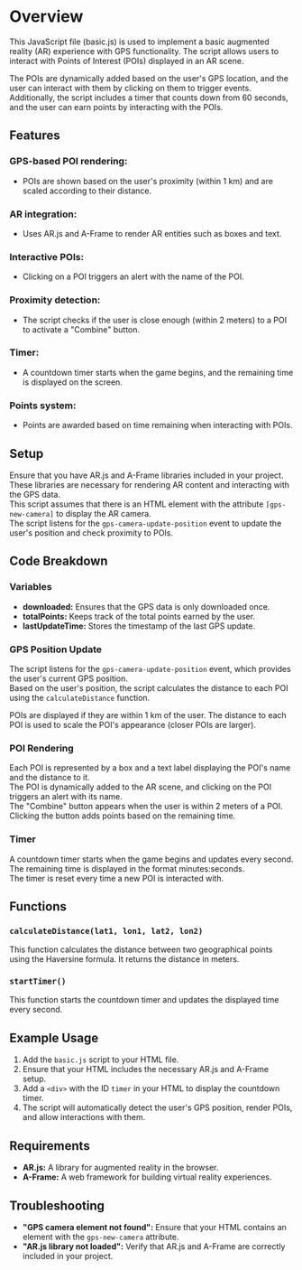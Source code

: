 # Overview
This JavaScript file (basic.js) is used to implement a basic augmented reality (AR) experience with GPS functionality. 
The script allows users to interact with Points of Interest (POIs) displayed in an AR scene. 

The POIs are dynamically added based on the user's GPS location, and the user can interact with them by clicking on them to trigger events. 
Additionally, the script includes a timer that counts down from 60 seconds, and the user can earn points by interacting with the POIs.

## Features
### **GPS-based POI rendering:**
- POIs are shown based on the user's proximity (within 1 km) and are scaled according to their distance.

### **AR integration:** 
- Uses AR.js and A-Frame to render AR entities such as boxes and text.

### **Interactive POIs:** 
- Clicking on a POI triggers an alert with the name of the POI.

### **Proximity detection:** 
- The script checks if the user is close enough (within 2 meters) to a POI to activate a "Combine" button.

### **Timer:**
- A countdown timer starts when the game begins, and the remaining time is displayed on the screen.

### **Points system:**
- Points are awarded based on time remaining when interacting with POIs.

## Setup
Ensure that you have AR.js and A-Frame libraries included in your project. These libraries are necessary for rendering AR content and interacting with the GPS data.  
This script assumes that there is an HTML element with the attribute `[gps-new-camera]` to display the AR camera.  
The script listens for the `gps-camera-update-position` event to update the user's position and check proximity to POIs.

## Code Breakdown
### **Variables** 
- **downloaded:** Ensures that the GPS data is only downloaded once.
- **totalPoints:** Keeps track of the total points earned by the user.
- **lastUpdateTime:** Stores the timestamp of the last GPS update.

### GPS Position Update
The script listens for the `gps-camera-update-position` event, which provides the user's current GPS position.  
Based on the user's position, the script calculates the distance to each POI using the `calculateDistance` function.

POIs are displayed if they are within 1 km of the user. The distance to each POI is used to scale the POI's appearance (closer POIs are larger).

### POI Rendering
Each POI is represented by a box and a text label displaying the POI's name and the distance to it.  
The POI is dynamically added to the AR scene, and clicking on the POI triggers an alert with its name.  
The "Combine" button appears when the user is within 2 meters of a POI. Clicking the button adds points based on the remaining time.

### Timer
A countdown timer starts when the game begins and updates every second. The remaining time is displayed in the format minutes:seconds.  
The timer is reset every time a new POI is interacted with.

## Functions
### `calculateDistance(lat1, lon1, lat2, lon2)`
This function calculates the distance between two geographical points using the Haversine formula. It returns the distance in meters.

### `startTimer()`
This function starts the countdown timer and updates the displayed time every second.

## Example Usage
1. Add the `basic.js` script to your HTML file.
2. Ensure that your HTML includes the necessary AR.js and A-Frame setup.
3. Add a `<div>` with the ID `timer` in your HTML to display the countdown timer.
4. The script will automatically detect the user's GPS position, render POIs, and allow interactions with them.

## Requirements
- **AR.js:** A library for augmented reality in the browser.
- **A-Frame:** A web framework for building virtual reality experiences.

## Troubleshooting
- **"GPS camera element not found":** Ensure that your HTML contains an element with the `gps-new-camera` attribute.
- **"AR.js library not loaded":** Verify that AR.js and A-Frame are correctly included in your project.
